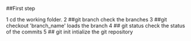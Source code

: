 ##First step

1 cd the working folder.
2 ##git branch
check the branches 
3 ##git checkout 'branch_name'
loads the branch
4 ## git status 
check the status of the commits 
5 ## git init
intialize the git repository